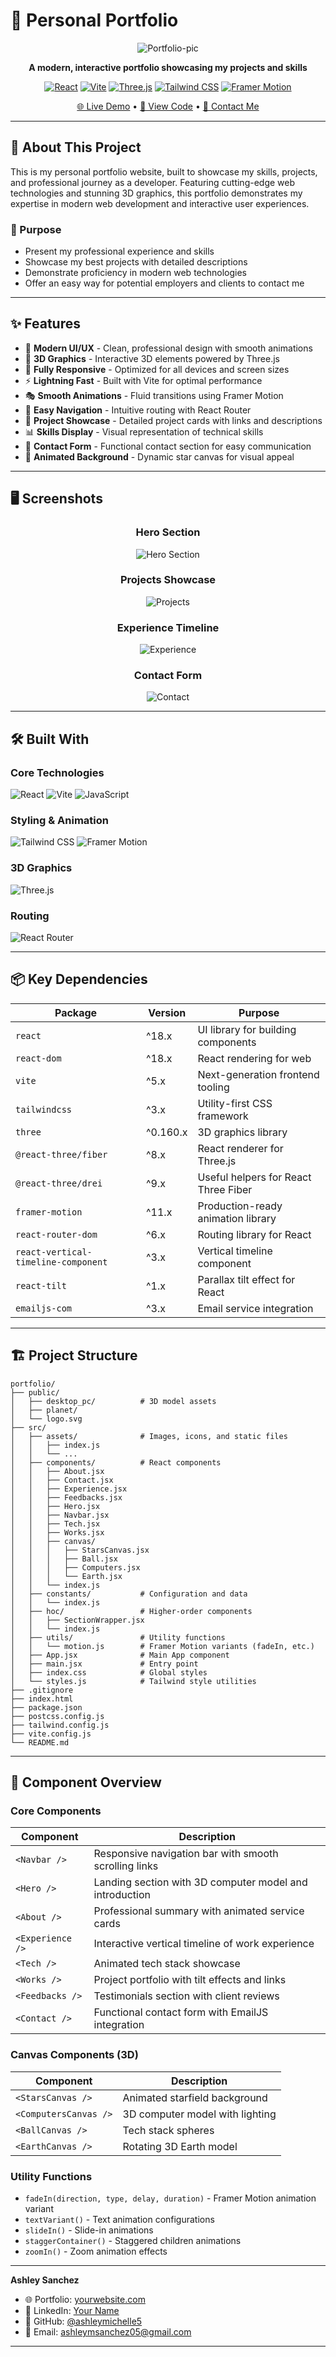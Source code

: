 # 🚀 Personal Portfolio

<div align="center">

![Portfolio-pic](./src/assets/screenshot-portfolio.png)

**A modern, interactive portfolio showcasing my projects and skills**

[![React](https://img.shields.io/badge/React-18.x-61DAFB?style=for-the-badge&logo=react&logoColor=black)](https://reactjs.org/)
[![Vite](https://img.shields.io/badge/Vite-5.x-646CFF?style=for-the-badge&logo=vite&logoColor=white)](https://vitejs.dev/)
[![Three.js](https://img.shields.io/badge/Three.js-black?style=for-the-badge&logo=three.js&logoColor=white)](https://threejs.org/)
[![Tailwind CSS](https://img.shields.io/badge/Tailwind_CSS-38B2AC?style=for-the-badge&logo=tailwind-css&logoColor=white)](https://tailwindcss.com/)
[![Framer Motion](https://img.shields.io/badge/Framer_Motion-black?style=for-the-badge&logo=framer&logoColor=blue)](https://www.framer.com/motion/)

[🌐 Live Demo](https://your-portfolio-url.com) • [📂 View Code](https://github.com/ashleymichelle5/Portfolio) • [📧 Contact Me](mailto:ashleymsanchez05@gmail.com)

</div>

---

## 📖 About This Project

This is my personal portfolio website, built to showcase my skills, projects, and professional journey as a developer. Featuring cutting-edge web technologies and stunning 3D graphics, this portfolio demonstrates my expertise in modern web development and interactive user experiences.

### 🎯 Purpose

- Present my professional experience and skills
- Showcase my best projects with detailed descriptions
- Demonstrate proficiency in modern web technologies
- Offer an easy way for potential employers and clients to contact me

---

## ✨ Features

- 🎨 **Modern UI/UX** - Clean, professional design with smooth animations
- 🌟 **3D Graphics** - Interactive 3D elements powered by Three.js
- 📱 **Fully Responsive** - Optimized for all devices and screen sizes
- ⚡ **Lightning Fast** - Built with Vite for optimal performance
- 🎭 **Smooth Animations** - Fluid transitions using Framer Motion
- 🧭 **Easy Navigation** - Intuitive routing with React Router
- 💼 **Project Showcase** - Detailed project cards with links and descriptions
- 📊 **Skills Display** - Visual representation of technical skills
- 💬 **Contact Form** - Functional contact section for easy communication
- 🌌 **Animated Background** - Dynamic star canvas for visual appeal

---

## 🖥️ Screenshots

<div align="center">

### Hero Section
![Hero Section](./src/assets/hero.png)

### Projects Showcase
![Projects](./src/assets/projects.png)

### Experience Timeline
![Experience](./src/assets/experience.png)

### Contact Form
![Contact](./src/assets/contact.png)

</div>

---

## 🛠️ Built With

### Core Technologies

![React](https://img.shields.io/badge/React-20232A?style=for-the-badge&logo=react&logoColor=61DAFB)
![Vite](https://img.shields.io/badge/Vite-B73BFE?style=for-the-badge&logo=vite&logoColor=FFD62E)
![JavaScript](https://img.shields.io/badge/JavaScript-F7DF1E?style=for-the-badge&logo=javascript&logoColor=black)

### Styling & Animation

![Tailwind CSS](https://img.shields.io/badge/Tailwind_CSS-38B2AC?style=for-the-badge&logo=tailwind-css&logoColor=white)
![Framer Motion](https://img.shields.io/badge/Framer%20Motion-0055FF?style=for-the-badge&logo=framer&logoColor=white)

### 3D Graphics

![Three.js](https://img.shields.io/badge/Three.js-000000?style=for-the-badge&logo=three.js&logoColor=white)

### Routing

![React Router](https://img.shields.io/badge/React_Router-CA4245?style=for-the-badge&logo=react-router&logoColor=white)

---

## 📦 Key Dependencies

| Package | Version | Purpose |
|---------|---------|---------|
| `react` | ^18.x | UI library for building components |
| `react-dom` | ^18.x | React rendering for web |
| `vite` | ^5.x | Next-generation frontend tooling |
| `tailwindcss` | ^3.x | Utility-first CSS framework |
| `three` | ^0.160.x | 3D graphics library |
| `@react-three/fiber` | ^8.x | React renderer for Three.js |
| `@react-three/drei` | ^9.x | Useful helpers for React Three Fiber |
| `framer-motion` | ^11.x | Production-ready animation library |
| `react-router-dom` | ^6.x | Routing library for React |
| `react-vertical-timeline-component` | ^3.x | Vertical timeline component |
| `react-tilt` | ^1.x | Parallax tilt effect for React |
| `emailjs-com` | ^3.x | Email service integration |

---


## 🏗️ Project Structure
```
portfolio/
├── public/
│   ├── desktop_pc/          # 3D model assets
│   ├── planet/
│   └── logo.svg
├── src/
│   ├── assets/              # Images, icons, and static files
│   │   ├── index.js
│   │   └── ...
│   ├── components/          # React components
│   │   ├── About.jsx
│   │   ├── Contact.jsx
│   │   ├── Experience.jsx
│   │   ├── Feedbacks.jsx
│   │   ├── Hero.jsx
│   │   ├── Navbar.jsx
│   │   ├── Tech.jsx
│   │   ├── Works.jsx
│   │   ├── canvas/
│   │   │   ├── StarsCanvas.jsx
│   │   │   ├── Ball.jsx
│   │   │   ├── Computers.jsx
│   │   │   └── Earth.jsx
│   │   └── index.js
│   ├── constants/           # Configuration and data
│   │   └── index.js
│   ├── hoc/                 # Higher-order components
│   │   ├── SectionWrapper.jsx
│   │   └── index.js
│   ├── utils/               # Utility functions
│   │   └── motion.js        # Framer Motion variants (fadeIn, etc.)
│   ├── App.jsx              # Main App component
│   ├── main.jsx             # Entry point
│   ├── index.css            # Global styles
│   └── styles.js            # Tailwind style utilities
├── .gitignore
├── index.html
├── package.json
├── postcss.config.js
├── tailwind.config.js
├── vite.config.js
└── README.md
```

---

## 🎨 Component Overview

### Core Components

| Component | Description |
|-----------|-------------|
| `<Navbar />` | Responsive navigation bar with smooth scrolling links |
| `<Hero />` | Landing section with 3D computer model and introduction |
| `<About />` | Professional summary with animated service cards |
| `<Experience />` | Interactive vertical timeline of work experience |
| `<Tech />` | Animated tech stack showcase |
| `<Works />` | Project portfolio with tilt effects and links |
| `<Feedbacks />` | Testimonials section with client reviews |
| `<Contact />` | Functional contact form with EmailJS integration |

### Canvas Components (3D)

| Component | Description |
|-----------|-------------|
| `<StarsCanvas />` | Animated starfield background |
| `<ComputersCanvas />` | 3D computer model with lighting |
| `<BallCanvas />` | Tech stack spheres |
| `<EarthCanvas />` | Rotating 3D Earth model |

### Utility Functions

- `fadeIn(direction, type, delay, duration)` - Framer Motion animation variant
- `textVariant()` - Text animation configurations
- `slideIn()` - Slide-in animations
- `staggerContainer()` - Staggered children animations
- `zoomIn()` - Zoom animation effects

---

**Ashley Sanchez**

- 🌐 Portfolio: [yourwebsite.com](https://yourwebsite.com)
- 💼 LinkedIn: [Your Name](https://linkedin.com/in/your-profile)
- 🐙 GitHub: [@ashleymichelle5](https://github.com/ashleymichelle5)
- 📧 Email: ashleymsanchez05@gmail.com


---
